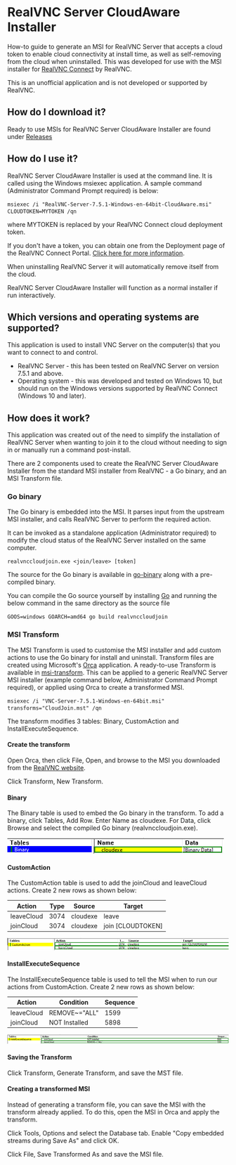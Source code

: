 # RealVNC Server CloudAware Installer
How-to guide to generate an MSI for RealVNC Server that accepts a cloud token to enable cloud connectivity at install time, as well as self-removing from the cloud when uninstalled. This was developed for use with the MSI installer for [RealVNC Connect](https://www.realvnc.com/en/connect/) by RealVNC.

This is an unofficial application and is not developed or supported by RealVNC.

## How do I download it?
Ready to use MSIs for RealVNC Server CloudAware Installer are found under [Releases](https://github.com/jackyaz/RealVNC-Server-CloudAware-Installer/releases)

## How do I use it?
RealVNC Server CloudAware Installer is used at the command line. It is called using the Windows msiexec application. A sample command (Administrator Command Prompt required) is below:
```
msiexec /i "RealVNC-Server-7.5.1-Windows-en-64bit-CloudAware.msi" CLOUDTOKEN=MYTOKEN /qn
```
where MYTOKEN is replaced by your RealVNC Connect cloud deployment token.

If you don't have a token, you can obtain one from the Deployment page of the RealVNC Connect Portal. [Click here for more information](https://help.realvnc.com/hc/en-us/articles/360005474138#generating-a-cloud-connectivity-token-0-0).

When uninstalling RealVNC Server it will automatically remove itself from the cloud.

RealVNC Server CloudAware Installer will function as a normal installer if run interactively.

## Which versions and operating systems are supported?
This application is used to install VNC Server on the computer(s) that you want to connect to and control.
*   RealVNC Server - this has been tested on RealVNC Server on version 7.5.1 and above.
*   Operating system - this was developed and tested on Windows 10, but should run on the Windows versions supported by RealVNC Connect (Windows 10 and later).

## How does it work?
This application was created out of the need to simplify the installation of RealVNC Server when wanting to join it to the cloud without needing to sign in or manually run a command post-install.

There are 2 components used to create the RealVNC Server CloudAware Installer from the standard MSI installer from RealVNC - a Go binary, and an MSI Transform file.

### Go binary
The Go binary is embedded into the MSI. It parses input from the upstream MSI installer, and calls RealVNC Server to perform the required action.

It can be invoked as a standalone application (Administrator required) to modify the cloud status of the RealVNC Server installed on the same computer.
```
realvnccloudjoin.exe <join/leave> [token]
```
The source for the Go binary is available in [go-binary](https://github.com/jackyaz/RealVNC-Server-CloudAware-Installer/blob/master/go-binary) along with a pre-compiled binary.

You can compile the Go source yourself by installing [Go](https://golang.org/doc/install) and running the below command in the same directory as the source file
```
GOOS=windows GOARCH=amd64 go build realvnccloudjoin
```

### MSI Transform
The MSI Transform is used to customise the MSI installer and add custom actions to use the Go binary for install and uninstall. Transform files are created using Microsoft's [Orca](https://docs.microsoft.com/en-us/windows/win32/msi/orca-exe) application. A ready-to-use Transform is available in [msi-transform](https://github.com/jackyaz/RealVNC-Server-CloudAware-Installer/blob/master/msi-transform). This can be applied to a generic RealVNC Server MSI installer (example command below, Administrator Command Prompt required), or applied using Orca to create a transformed MSI.
```
msiexec /i "VNC-Server-7.5.1-Windows-en-64bit.msi" transforms="CloudJoin.mst" /qn
```
The transform modifies 3 tables: Binary, CustomAction and InstallExecuteSequence.

#### Create the transform
Open Orca, then click File, Open, and browse to the MSI you downloaded from the [RealVNC website](https://downloads.realvnc.com/download/file/vnc.files/VNC-Server-Latest-Windows-msi.zip).

Click Transform, New Transform.

#### Binary
The Binary table is used to embed the Go binary in the transform. To add a binary, click Tables, Add Row. Enter Name as cloudexe. For Data, click Browse and select the compiled Go binary (realvnccloudjoin.exe).

![Binary table](https://github.com/jackyaz/RealVNC-Server-CloudAware-Installer/raw/master/msi-transform/screenshots/Binary.png)

#### CustomAction
The CustomAction table is used to add the joinCloud and leaveCloud actions. Create 2 new rows as shown below:

| Action | Type | Source | Target |
| ------ | ---- | ------ | ------ |
| leaveCloud | 3074 | cloudexe | leave |
| joinCloud | 3074 | cloudexe | join \[CLOUDTOKEN\] |

![CustomAction table](https://github.com/jackyaz/RealVNC-Server-CloudAware-Installer/raw/master/msi-transform/screenshots/CustomAction.png)

#### InstallExecuteSequence
The InstallExecuteSequence table is used to tell the MSI when to run our actions from CustomAction. Create 2 new rows as shown below:

| Action | Condition | Sequence |
| ------ | ---- | ------ |
| leaveCloud | REMOVE~="ALL" | 1599 |
| joinCloud | NOT Installed | 5898 |

![InstallExecuteSequence table](https://github.com/jackyaz/RealVNC-Server-CloudAware-Installer/raw/master/msi-transform/screenshots/InstallExecuteSequence.png)

#### Saving the Transform
Click Transform, Generate Transform, and save the MST file.

#### Creating a transformed MSI
Instead of generating a transform file, you can save the MSI with the transform already applied. To do this, open the MSI in Orca and apply the transform.

Click Tools, Options and select the Database tab. Enable "Copy embedded streams during Save As" and click OK.

Click File, Save Transformed As and save the MSI file.
